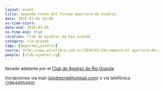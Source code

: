 ```yaml
---
layout: event 
title: Segunda ronda del Torneo Apertura de Ajedrez
date: 2016-03-05 19:00
no-time-start: 
date-end: 2016-03-05
no-time-end: true
location: Club de Ajedrez de Río Grande
category: rio-grande
tags: [deportes,ajedrez]
source: http://www.airelibre.com.ar/2016/02/29/comenzo-el-apertura-de-ajedrez/
people: [club-ajedrez-rg]
---
```


llevado adelante por el [Club de Ajedrez de Río Grande](site.data.wiki.rg-clubajedrez)

Incripciones vía mail (ajedrezrg@hotmail.com) o vía telefónica (2964495460)